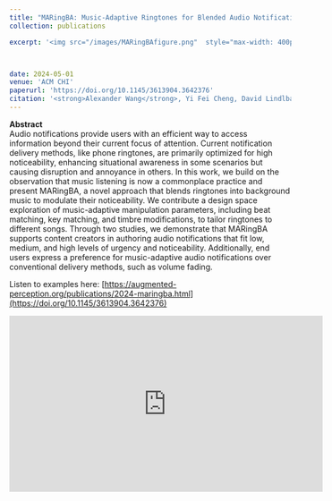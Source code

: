 ```yaml
---
title: "MARingBA: Music-Adaptive Ringtones for Blended Audio Notification Delivery"
collection: publications

excerpt: '<img src="/images/MARingBAfigure.png"  style="max-width: 400px;"><br>'



date: 2024-05-01
venue: 'ACM CHI'
paperurl: 'https://doi.org/10.1145/3613904.3642376'
citation: '<strong>Alexander Wang</strong>, Yi Fei Cheng, David Lindlbauer. <a href="https://doi.org/10.1145/3613904.3642376">(PDF)</a>'
---
```

<!-- permalink: /publication/MARingBA -->
__Abstract__    
Audio notifications provide users with an efficient way to access information beyond their current focus of attention. Current notification delivery methods, like phone ringtones, are primarily optimized for high noticeability, enhancing situational awareness in some scenarios but causing disruption and annoyance in others. In this work, we build on the observation that music listening is now a commonplace practice and present MARingBA, a novel approach that blends ringtones into background music to modulate their noticeability. We contribute a design space exploration of music-adaptive manipulation parameters, including beat matching, key matching, and timbre modifications, to tailor ringtones to different songs. Through two studies, we demonstrate that MARingBA supports content creators in authoring audio notifications that fit low, medium, and high levels of urgency and noticeability. Additionally, end users express a preference for music-adaptive audio notifications over conventional delivery methods, such as volume fading. 


Listen to examples here: [https://augmented-perception.org/publications/2024-maringba.html](https://doi.org/10.1145/3613904.3642376)

  <iframe width="560" height="315" src="https://www.youtube.com/embed/uSQJCviG-uE?si=TyIyX3H8cFnFL0lj" title="YouTube video player" frameborder="0" allow="accelerometer; autoplay; clipboard-write; encrypted-media; gyroscope; picture-in-picture; web-share" allowfullscreen></iframe>
<!--
[View paper here](https://doi.org/10.1145/3613904.3642376)

Alexander Wang, Yi Fei Cheng, David Lindlbauer. (2024). "MARingBA: Music-Adaptive Ringtones for Blended Audio Notification Delivery" <i>ACM CHI</i>. -->

